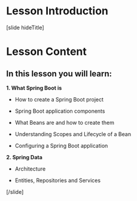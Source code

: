 # Lesson Introduction

[slide hideTitle]

# Lesson Content

## In this lesson you will learn:

**1. What Spring Boot is**

- How to create a Spring Boot project

- Spring Boot application components

- What Beans are and how to create them

- Understanding Scopes and Lifecycle of a Bean

- Configuring a Spring Boot application

**2. Spring Data**

- Architecture

- Entities, Repositories and Services

[/slide]

